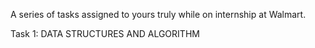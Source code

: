 A series of tasks assigned to yours truly while on internship at Walmart. 

Task 1: DATA STRUCTURES AND ALGORITHM